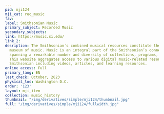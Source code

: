 ```yaml
---
pid: mji124
mji_cat: rec_music
fav: 
label: Smithsonian Music
primary_subject: Recorded Music
secondary_subjects: 
link: https://music.si.edu/
link_2: 
desription: The Smithsonian’s combined musical resources constitute the world’s largest
  museum of music. Music is an integral part of the Smithsonian’s connective tissue,
  spanning a remarkable number and diversity of collections, programs, and exhibitions.
  This website aggregates access to various digital music-related resources from the
  Smithsonian including videos, articles, and learning resources.
online_access: Full
primary_lang: EN
last_check: October, 2023
physical_loc: Washington D.C.
order: '123'
layout: mji_item
collection: music_history
thumbnail: "/img/derivatives/simple/mji124/thumbnail.jpg"
full: "/img/derivatives/simple/mji124/fullwidth.jpg"
---
```

